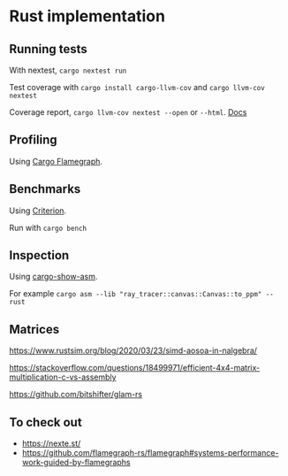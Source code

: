 # Rust implementation

## Running tests

With nextest, `cargo nextest run`

Test coverage with `cargo install cargo-llvm-cov` and `cargo llvm-cov nextest`

Coverage report, `cargo llvm-cov nextest --open` or `--html`. [Docs](https://lib.rs/crates/cargo-llvm-cov)

## Profiling

Using [Cargo Flamegraph](https://github.com/flamegraph-rs/flamegraph).

## Benchmarks

Using [Criterion](https://github.com/bheisler/criterion.rs).

Run with `cargo bench`

## Inspection

Using [cargo-show-asm](https://github.com/pacak/cargo-show-asm).

For example `cargo asm --lib "ray_tracer::canvas::Canvas::to_ppm" --rust`

## Matrices

https://www.rustsim.org/blog/2020/03/23/simd-aosoa-in-nalgebra/

https://stackoverflow.com/questions/18499971/efficient-4x4-matrix-multiplication-c-vs-assembly

https://github.com/bitshifter/glam-rs

## To check out

- https://nexte.st/
- https://github.com/flamegraph-rs/flamegraph#systems-performance-work-guided-by-flamegraphs
